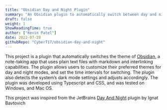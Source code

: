 ```yaml
---
title: "Obsidian Day and Night Plugin"
summary: "An Obsidian plugin to automatically switch between day and night themes based on a set schedule"
draft: false
weight: 1
ShowReadingTime: true
author: ["Kevin Patel"]
date: 2022-07-28
githubRepo: "CyberT17/obsidian-day-and-night"
---
```


This project is a plugin that automatically switches the theme of [Obsidian](https://obsidian.md/), a note-taking app that uses plain text files with markdown and interlinking capabilities. The plugin allows users to customize their preferred themes for day and night modes, and set the time intervals for switching. The plugin also detects the system’s dark mode settings and adjusts accordingly. The plugin was developed using Typescript and CSS, and was tested on Windows, and Mac OS.

This project was inspired from the JetBrains [Day And Night](https://plugins.jetbrains.com/plugin/12006-day-and-night) plugin by Ignat Bavtovich
